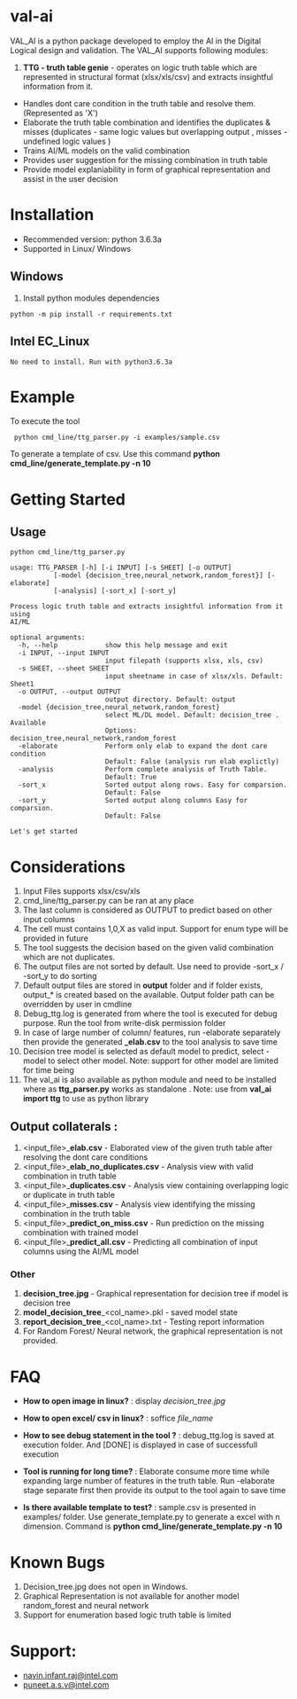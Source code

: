 # val-ai

VAL_AI is a python package developed to employ the AI in the Digital Logical design and validation. 
The VAL_AI supports following modules:

1. **TTG - truth table genie** - operates on logic truth table which are represented in structural format (xlsx/xls/csv) and extracts insightful information from it.
 - Handles dont care condition in the truth table and resolve them. (Represented as 'X') 
 - Elaborate the truth table combination and identifies the duplicates & misses (duplicates - same logic values but overlapping output , misses - undefined logic values )
 - Trains AI/ML models on the valid combination
 - Provides user suggestion for the missing combination in truth table
 - Provide model explaniability in form of graphical representation and assist in the user decision

# Installation

* Recommended version: python 3.6.3a
* Supported in Linux/ Windows

## Windows 
1. Install python modules dependencies
```
python -m pip install -r requirements.txt
```

## Intel EC_Linux
```
No need to install. Run with python3.6.3a
```

# Example

To execute the tool

```
 python cmd_line/ttg_parser.py -i examples/sample.csv
```

To generate a template of csv. Use this command **python cmd_line/generate_template.py -n 10** 


# Getting Started

## Usage
```
python cmd_line/ttg_parser.py 

usage: TTG_PARSER [-h] [-i INPUT] [-s SHEET] [-o OUTPUT]
           [-model {decision_tree,neural_network,random_forest}] [-elaborate]
           [-analysis] [-sort_x] [-sort_y]

Process logic truth table and extracts insightful information from it using
AI/ML

optional arguments:
  -h, --help            show this help message and exit
  -i INPUT, --input INPUT
                        input filepath (supports xlsx, xls, csv)
  -s SHEET, --sheet SHEET
                        input sheetname in case of xlsx/xls. Default: Sheet1
  -o OUTPUT, --output OUTPUT
                        output directory. Default: output
  -model {decision_tree,neural_network,random_forest}
                        select ML/DL model. Default: decision_tree . Available
                        Options: decision_tree,neural_network,random_forest
  -elaborate            Perform only elab to expand the dont care condition
                        Default: False (analysis run elab explictly)
  -analysis             Perform complete analysis of Truth Table. 
                        Default: True
  -sort_x               Sorted output along rows. Easy for comparsion.
                        Default: False
  -sort_y               Sorted output along columns Easy for comparsion.
                        Default: False

Let's get started
```
# Considerations

1. Input Files supports xlsx/csv/xls
2. cmd_line/ttg_parser.py can be ran at any place
3. The last column is considered as OUTPUT to predict based on other input columns
4. The cell must contains 1,0,X as valid input. Support for enum type will be provided in future
5. The tool suggests the decision based on the given valid combination which are not duplicates.
6. The output files are not sorted by default. Use need to provide -sort_x / -sort_y to do sorting
7. Default output files are stored in **output** folder and if folder exists, output_\* is created based on the available. Output folder path can be overridden by user in cmdline
8. Debug_ttg.log is generated from where the tool is executed for debug purpose. Run the tool from write-disk permission folder
9. In case of large number of column/ features, run -elaborate separately then provide the generated **_elab.csv**  to the tool analysis to save time
10. Decision tree model is selected as default model to predict, select -model to select other model. Note: support for other model are limited for time being
11. The val_ai is  also available as python module and need to be installed where as **ttg_parser.py** works as standalone . Note: use from **val_ai import ttg** to use as python library

## Output collaterals :
1. <input_file>_**elab.csv** - Elaborated view of the given truth table after resolving the dont care conditions
2. <input_file>_**elab_no_duplicates.csv** - Analysis view with valid combination in truth table
3. <input_file>_**duplicates.csv** - Analysis view containing overlapping logic or duplicate in truth table
4. <input_file>_**misses.csv** - Analysis view identifying the missing combination in the truth table
5. <input_file>_**predict_on_miss.csv** - Run prediction on the missing combination with trained model
6. <input_file>_**predict_all.csv** - Predicting all combination of input columns using the AI/ML model

### Other
1. **decision_tree.jpg** - Graphical representation for decision tree if model is decision tree
2. **model_decision_tree**_<col_name>.pkl - saved model state
3. **report_decision_tree**_<col_name>.txt - Testing report information
4. For Random Forest/ Neural network, the graphical representation is not provided.

# FAQ
* **How to open image in linux?**
:  display *decision_tree.jpg*

* **How to open excel/ csv in linux?**
: soffice *file_name*

* **How to see debug statement in the tool ?**
: debug_ttg.log is saved at execution folder. And [DONE] is displayed in case of successfull execution

* **Tool is running for long time?**
: Elaborate consume more time while expanding large number of features in the truth table. Run -elaborate stage separate first then provide its output to the tool again to save time

* **Is there available template to test?**
: sample.csv is presented in examples/ folder. Use generate_template.py to generate a excel with n dimension. Command is **python cmd_line/generate_template.py -n 10**


# Known Bugs 
1. Decision_tree.jpg does not open in Windows.
2. Graphical Representation is not available for another model random_forest and neural network 
3. Support for enumeration based logic truth table is limited

# Support:
 * navin.infant.raj@intel.com
 * puneet.a.s.v@intel.com

